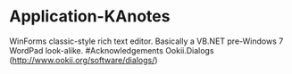 # Application-KAnotes
WinForms classic-style rich text editor. Basically a VB.NET pre-Windows 7 WordPad look-alike.
#Acknowledgements
Ookii.Dialogs (http://www.ookii.org/software/dialogs/)
